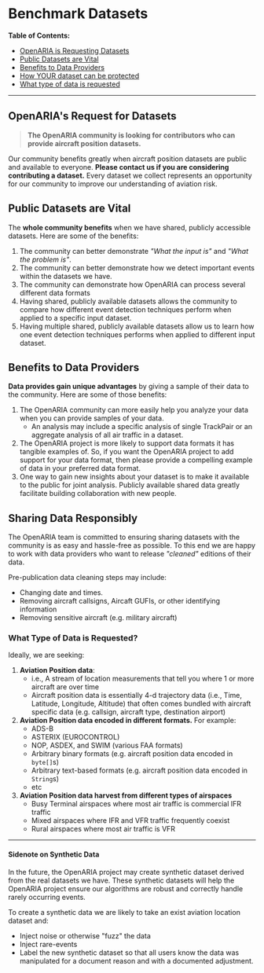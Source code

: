 # Benchmark Datasets

**Table of Contents:**

- [OpenARIA is Requesting Datasets](#openarias-request-for-datasets)
- [Public Datasets are Vital](#public-datasets-are-vital)
- [Benefits to Data Providers](#benefits-to-data-providers)
- [How YOUR dataset can be protected](#sharing-data-responsibly)
- [What type of data is requested](#what-type-of-data-is-requested)

------

## OpenARIA's Request for Datasets

> **The OpenARIA community is looking for contributors who can provide aircraft position datasets.**

Our community benefits greatly when aircraft position datasets are public and available to everyone. **Please contact us
if you are considering contributing a dataset.** Every dataset we collect represents an opportunity for our community to
improve our understanding of aviation risk.

## Public Datasets are Vital

The **whole community benefits** when we have shared, publicly accessible datasets.  Here are some of the benefits:

1. The community can better demonstrate _"What the input is"_ and _"What the problem is"_.
2. The community can better demonstrate how we detect important events within the datasets we have.
3. The community can demonstrate how OpenARIA can process several different data formats
4. Having shared, publicly available datasets allows the community to compare how different event detection techniques
   perform when applied to a specific input dataset.
5. Having multiple shared, publicly available datasets allow us to learn how one event detection techniques performs
   when applied to different input dataset.

## Benefits to Data Providers

**Data provides gain unique advantages** by giving a sample of their data to the community. Here are some of those
benefits:

1. The OpenARIA community can more easily help you analyze your data when you can provide samples of your data.
   - An analysis may include a specific analysis of single TrackPair or an aggregate analysis of all air traffic in a
     dataset.
2. The OpenARIA project is more likely to support data formats it has tangible examples of. So, if you
   want the OpenARIA project to add support for your data format, then please provide a compelling example of data
   in your preferred data format.
3. One way to gain new insights about your dataset is to make it available to the public for joint analysis. Publicly
   available shared data greatly facilitate building collaboration with new people.

## Sharing Data Responsibly

The OpenARIA team is committed to ensuring sharing datasets with the community is as easy and hassle-free as possible.
To this end we are happy to work with data providers who want to release _"cleaned"_ editions of their data.

Pre-publication data cleaning steps may include:

- Changing date and times.
- Removing aircraft callsigns, Aircaft GUFIs, or other identifying information
- Removing sensitive aircraft (e.g. military aircraft)

### What Type of Data is Requested?

Ideally, we are seeking:

1. **Aviation Position data**:
   - i.e., A stream of location measurements that tell you where 1 or more aircraft are over time
   - Aircraft position data is essentially 4-d trajectory data (i.e., Time, Latitude, Longitude, Altitude) that often
     comes bundled with aircraft specific data (e.g. callsign, aircraft type, destination airport)
2. **Aviation Position data encoded in different formats.** For example:
   - ADS-B
   - ASTERIX (EUROCONTROL)
   - NOP, ASDEX, and SWIM (various FAA formats)
   - Arbitrary binary formats (e.g. aircraft position data encoded in `byte[]`s)
   - Arbitrary text-based formats (e.g. aircraft position data encoded in `String`s)
   - etc
3. **Aviation Position data harvest from different types of airspaces**
   - Busy Terminal airspaces where most air traffic is commercial IFR traffic
   - Mixed airspaces where IFR and VFR traffic frequently coexist
   - Rural airspaces where most air traffic is VFR

---

#### Sidenote on Synthetic Data

In the future, the OpenARIA project may create synthetic dataset derived from the real datasets we have. These synthetic
datasets will help the OpenARIA project ensure our algorithms are robust and correctly handle rarely occurring events.

To create a synthetic data we are likely to take an exist aviation location dataset and:

- Inject noise or otherwise "fuzz" the data
- Inject rare-events
- Label the new synthetic dataset so that all users know the data was manipulated for a document reason and with a
  documented adjustment.    

